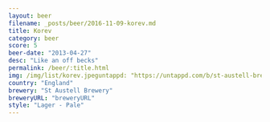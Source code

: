 ```yaml
---
layout: beer
filename: _posts/beer/2016-11-09-korev.md
title: Korev
category: beer
score: 5
beer-date: "2013-04-27"
desc: "Like an off becks"
permalink: /beer/:title.html
img: /img/list/korev.jpeguntappd: "https://untappd.com/b/st-austell-brewery-korev/32862"
country: "England"
brewery: "St Austell Brewery"
breweryURL: "breweryURL"
style: "Lager - Pale"
---
```

